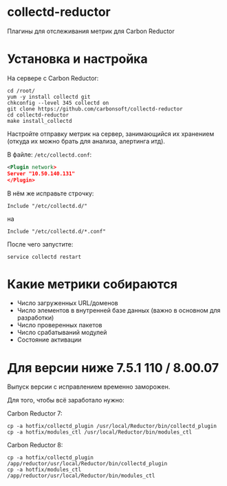 # collectd-reductor
Плагины для отслеживания метрик для Carbon Reductor

# Установка и настройка

На сервере с Carbon Reductor:

``` shell
cd /root/
yum -y install collectd git
chkconfig --level 345 collectd on
git clone https://github.com/carbonsoft/collectd-reductor
cd collectd-reductor
make install_collectd
```

Настройте отправку метрик на сервер, занимающийся их хранением (откуда их можно брать для анализа, алертинга итд).

В файле: `/etc/collectd.conf`:

``` xml
<Plugin network>
Server "10.50.140.131"
</Plugin>
```
В нём же исправьте строчку:

```
Include "/etc/collectd.d/"
```

на

```
Include "/etc/collectd.d/*.conf"
```

После чего запустите:

```
service collectd restart
```

# Какие метрики собираются

- Число загруженных URL/доменов
- Число элементов в внутренней базе данных (важно в основном для разработки)
- Число проверенных пакетов
- Число срабатываний модулей
- Состояние активации

# Для версии ниже 7.5.1 110 / 8.00.07

Выпуск версии с исправлением временно заморожен.

Для того, чтобы всё заработало нужно:

Carbon Reductor 7:

``` shell
cp -a hotfix/collectd_plugin /usr/local/Reductor/bin/collectd_plugin
cp -a hotfix/modules_ctl /usr/local/Reductor/bin/modules_ctl
```

Carbon Reductor 8:

``` shell
cp -a hotfix/collectd_plugin /app/reductor/usr/local/Reductor/bin/collectd_plugin
cp -a hotfix/modules_ctl /app/reductor/usr/local/Reductor/bin/modules_ctl
```

